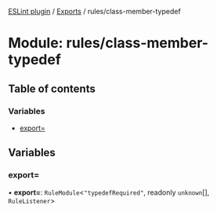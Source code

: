 [ESLint plugin](../index.md) / [Exports](../modules.md) / rules/class-member-typedef

# Module: rules/class-member-typedef

## Table of contents

### Variables

- [export&#x3D;](rules_class_member_typedef.md#export&#x3D;)

## Variables

### export&#x3D;

• **export=**: `RuleModule`<``"typedefRequired"``, readonly `unknown`[], `RuleListener`\>
